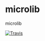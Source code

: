 # microlib
microlib

[![Travis](https://img.shields.io/travis/lalitrhombus/microlib.svg?maxAge=2592000)](https://travis-ci.org/lalitrhombus/microlib)
